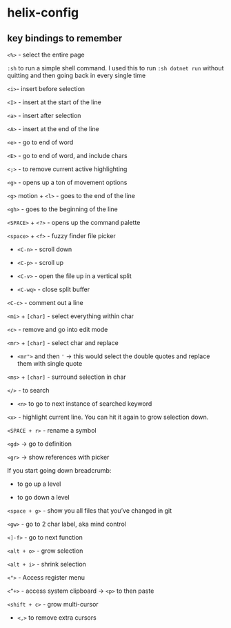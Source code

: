 # helix-config

## key bindings to remember

`<%>` - select the entire page

`:sh` to run a simple shell command. I used this to run `:sh dotnet run` without quitting and then going back in every single time

`<i>`- insert before selection

`<I>` - insert at the start of the line

`<a>` - insert after selection

`<A>` - insert at the end of the line

`<e>` - go to end of word

`<E>` - go to end of word, and include chars

`<;>` - to remove current active highlighting

`<g>` - opens up a ton of movement options

`<g>` motion  + `<l>` - goes to the end of the line

`<gh>` -  goes to the beginning of the line

`<SPACE>` + `<?>` - opens up the command palette

`<space>` + `<f>` - fuzzy finder file picker

 -  `<C-n>` - scroll down

 -  `<C-p>` - scroll up

 -  `<C-v>` - open the file up in a vertical split

 -  `<C-wq>` -  close split buffer

`<C-c>` - comment out a line

`<mi>` + `[char]` - select everything within char

`<c>` - remove and go into edit mode

`<mr>` + `[char]` - select char and replace

 - `<mr">` and then `'` → this would select the double quotes and replace them with single quote

`<ms>` + `[char]` - surround selection in char

`</>` - to search
 - `<n>` to go to next instance of searched keyword

`<x>` - highlight current line. You can hit it again to grow selection down.

`<SPACE + r>` - rename a symbol

`<gd>` → go to definition

`<gr>` → show references with picker

If you start going down breadcrumb:

- <C-o> to go up a level

- <C-i> to go down a level

`<space + g>` - show you all files that you’ve changed in git

`<gw>` - go to 2 char label, aka mind control

`<]-f>` - go to next function

`<alt + o>` - grow selection

`<alt + i>` - shrink selection

`<">` - Access register menu

`<”+>` - access system clipboard → `<p>` to then paste 

`<shift + c>` - grow multi-cursor

- `<,>` to remove extra cursors 
